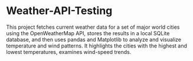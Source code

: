 # Weather-API-Testing
This project fetches current weather data for a set of major world cities using the OpenWeatherMap API, stores the results in a local SQLite database, and then uses pandas and Matplotlib to analyze and visualize temperature and wind patterns. It highlights the cities with the highest and lowest temperatures, examines wind-speed trends. 
